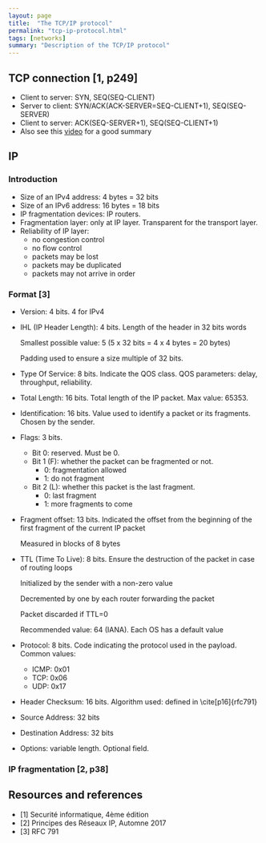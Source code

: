```yaml
---
layout: page
title:  "The TCP/IP protocol"
permalink: "tcp-ip-protocol.html"
tags: [networks]
summary: "Description of the TCP/IP protocol"
---
```



## TCP connection [1, p249]
* Client to server: SYN, SEQ(SEQ-CLIENT)
* Server to client: SYN/ACK(ACK-SERVER=SEQ-CLIENT+1), SEQ(SEQ-SERVER)
* Client to server: ACK(SEQ-SERVER+1), SEQ(SEQ-CLIENT+1)
* Also see this [video](https://www.youtube.com/watch?v=0EHo0HsTKJw&list=PLhixgUqwRTjxglIswKp9mpkfPNfHkzyeN&index=28)
  for a good summary

## IP
### Introduction
* Size of an IPv4 address: 4 bytes = 32 bits
* Size of an IPv6 address: 16 bytes = 18 bits
* IP fragmentation devices: IP routers.
* Fragmentation layer: only at IP layer. Transparent for the transport layer.
* Reliability of IP layer:
  - no congestion control
  - no flow control
  - packets may be lost
  - packets may be duplicated
  - packets may not arrive in order

### Format [3]
* Version: 4 bits. 4 for IPv4
* IHL (IP Header Length): 4 bits. Length of the header in 32 bits words

  Smallest possible value: 5 (5 x 32 bits = 4 x 4 bytes = 20 bytes)

  Padding used to ensure a size multiple of 32 bits.
* Type Of Service: 8 bits. Indicate the QOS class. QOS parameters: delay, throughput, reliability.
* Total Length: 16 bits. Total length of the IP packet. Max value: 65353.
* Identification: 16 bits. Value used to identify a packet or its fragments. Chosen by the sender.
* Flags: 3 bits.
  - Bit 0: reserved. Must be 0.
  - Bit 1 (F): whether the packet can be fragmented or not.
    - 0: fragmentation allowed
    - 1: do not fragment
  - Bit 2 (L): whether this packet is the last fragment.
    - 0: last fragment
    - 1: more fragments to come
* Fragment offset: 13 bits. Indicated the offset from the beginning of the first fragment of the current IP packet

  Measured in blocks of 8 bytes
* TTL (Time To Live): 8 bits. Ensure the destruction of the packet in case of routing loops

  Initialized by the sender with a non-zero value

  Decremented by one by each router forwarding the packet

  Packet discarded if TTL=0

  Recommended value: 64 (IANA). Each OS has a default value
* Protocol: 8 bits. Code indicating the protocol used in the payload. Common values:
  - ICMP: 0x01
  - TCP: 0x06
  - UDP: 0x17
* Header Checksum: 16 bits. Algorithm used: defined in \cite[p16]{rfc791}
* Source Address: 32 bits
* Destination Address: 32 bits
* Options: variable length. Optional field.

### IP fragmentation [2, p38]



## Resources and references
* [1] Securité informatique, 4ème édition
* [2] Principes des Réseaux IP, Automne 2017
* [3] RFC 791
